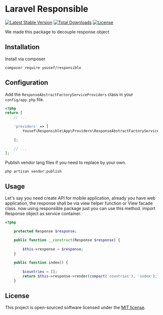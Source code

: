 # Laravel Responsible 

[![Latest Stable Version](https://poser.pugx.org/arandilopez/laravel-profane/v/stable)](https://packagist.org/)
[![Total Downloads](https://poser.pugx.org/arandilopez/laravel-profane/downloads)](https://packagist.org/)
[![License](https://poser.pugx.org/arandilopez/laravel-profane/license)](https://packagist.org/)

We made this package to decouple response object 

## Installation

Install via composer

```shell
composer require yousef/responsible
```

## Configuration

Add the `ResponseAbstractFactoryServiceProviders` class in your `config/app.php` file.

```php
<?php
return [
    // ...
    
    'providers' => [
        Yousef\Responsible\App\Providers\ResponseAbstractFactoryServiceProviders::class,
        
    ];

    // ...
];
```

Publish vendor lang files if you need to replace by your own.

```shell
php artisan vendor:publish
```

## Usage

Let's say you need create API for mobile application, already you have
web application, the response shall be via view helper function  or 
View facade class.
now using responsible package just you can use this method.
import Response object as service container.

```php
<?php

    protected Response $response;

    public function __construct(Response $response) {
    
        $this->response = $response;    
    }
    
    public function index() {
        
        $countries = [];
        return $this->response->render(compact('countries'), 'index');
    }

```

## License

This project is open-sourced software licensed under the [MIT license](http://opensource.org/licenses/MIT).
